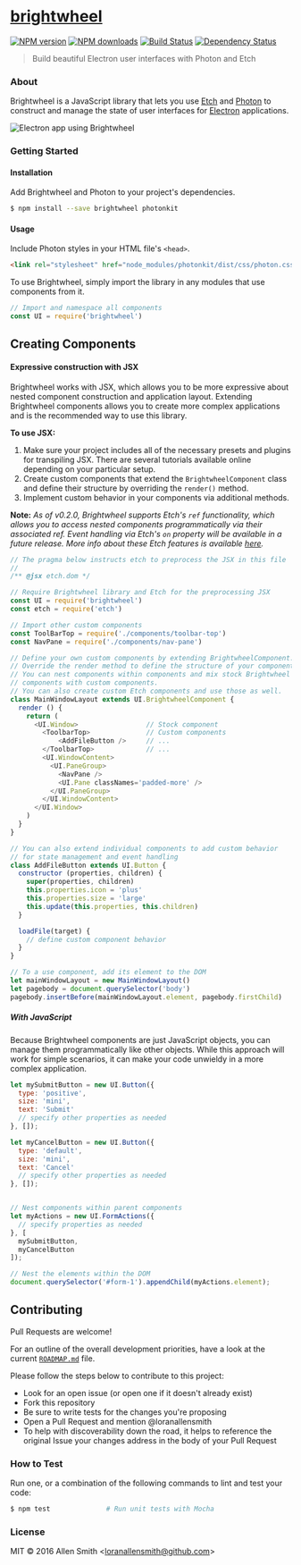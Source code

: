 # [brightwheel](https://github.com/loranallensmith/brightwheel)

[![NPM version](http://img.shields.io/npm/v/brightwheel.svg?style=flat-square)](https://www.npmjs.com/package/brightwheel)
[![NPM downloads](http://img.shields.io/npm/dm/brightwheel.svg?style=flat-square)](https://www.npmjs.com/package/brightwheel)
[![Build Status](http://img.shields.io/travis/loranallensmith/brightwheel/master.svg?style=flat-square)](https://travis-ci.org/loranallensmith/brightwheel)
[![Dependency Status](http://img.shields.io/david/loranallensmith/brightwheel.svg?style=flat-square)](https://david-dm.org/loranallensmith/brightwheel)

> Build beautiful Electron user interfaces with Photon and Etch

### About

Brightwheel is a JavaScript library that lets you use [Etch](https://github.com/atom/etch) and [Photon](http://photonkit.com/) to construct and manage the state of user interfaces for [Electron](https://electron.atom.io) applications.

![Electron app using Brightwheel](https://cloud.githubusercontent.com/assets/3477155/18810114/c9912f0a-825b-11e6-822f-39e4d238571e.png)



### Getting Started

#### Installation

Add Brightwheel and Photon to your project's dependencies.
```sh
$ npm install --save brightwheel photonkit
```

#### Usage

Include Photon styles in your HTML file's `<head>`.

```html
<link rel="stylesheet" href="node_modules/photonkit/dist/css/photon.css">
```
To use Brightwheel, simply import the library in any modules that use components from it.
```javascript
// Import and namespace all components
const UI = require('brightwheel')
```

## Creating Components

#### Expressive construction with JSX
Brightwheel works with JSX, which allows you to be more expressive about nested component construction and application layout.  Extending Brightwheel components allows you to create more complex applications and is the recommended way to use this library.

**To use JSX:**
1. Make sure your project includes all of the necessary presets and plugins for transpiling JSX.  There are several tutorials available online depending on your particular setup.
2. Create custom components that extend the `BrightwheelComponent` class and define their structure by overriding the `render()` method.
3. Implement custom behavior in your components via additional methods.


**Note:** _As of v0.2.0, Brightwheel supports Etch's `ref` functionality, which allows you to access nested components programmatically via their associated ref.  Event handling via Etch's `on` property will be available in a future release. More info about these Etch features is available [here](https://github.com/atom/etch/tree/3ff41a03b5bf5c4d576681ada3644913f3a2598c#references)._

```javascript
// The pragma below instructs etch to preprocess the JSX in this file
//
/** @jsx etch.dom */

// Require Brightwheel library and Etch for the preprocessing JSX
const UI = require('brightwheel')
const etch = require('etch')

// Import other custom components
const ToolBarTop = require('./components/toolbar-top')
const NavPane = require('./components/nav-pane')

// Define your own custom components by extending BrightwheelComponent.
// Override the render method to define the structure of your component.
// You can nest components within components and mix stock Brightwheel
// components with custom components.
// You can also create custom Etch components and use those as well.
class MainWindowLayout extends UI.BrightwheelComponent {
  render () {
    return (
      <UI.Window>                 // Stock component
        <ToolbarTop>              // Custom components
            <AddFileButton />     // ...
        </ToolbarTop>             // ...
        <UI.WindowContent>
          <UI.PaneGroup>
            <NavPane />
            <UI.Pane classNames='padded-more' />
          </UI.PaneGroup>
        </UI.WindowContent>
      </UI.Window>
    )
  }
}

// You can also extend individual components to add custom behavior
// for state management and event handling
class AddFileButton extends UI.Button {
  constructor (properties, children) {
    super(properties, children)
    this.properties.icon = 'plus'
    this.properties.size = 'large'
    this.update(this.properties, this.children)
  }

  loadFile(target) {
    // define custom component behavior
  }
}

// To a use component, add its element to the DOM
let mainWindowLayout = new MainWindowLayout()
let pagebody = document.querySelector('body')
pagebody.insertBefore(mainWindowLayout.element, pagebody.firstChild)

```

##### With JavaScript
Because Brightwheel components are just JavaScript objects, you can manage them programmatically like other objects.  While this approach will work for simple scenarios, it can make your code unwieldy in a more complex application.

```javascript
let mySubmitButton = new UI.Button({
  type: 'positive',
  size: 'mini',
  text: 'Submit'
  // specify other properties as needed
}, []);

let myCancelButton = new UI.Button({
  type: 'default',
  size: 'mini',
  text: 'Cancel'
  // specify other properties as needed
}, []);


// Nest components within parent components
let myActions = new UI.FormActions({
  // specify properties as needed
}, [
  mySubmitButton,
  myCancelButton
]);

// Nest the elements within the DOM
document.querySelector('#form-1').appendChild(myActions.element);

```

## Contributing

Pull Requests are welcome!

For an outline of the overall development priorities, have a look at the current [`ROADMAP.md`](https://github.com/loranallensmith/brightwheel/blob/master/ROADMAP.md) file.

Please follow the steps below to contribute to this project:
- Look for an open issue (or open one if it doesn't already exist)
- Fork this repository
- Be sure to write tests for the changes you're proposing
- Open a Pull Request and mention @loranallensmith
- To help with discoverability down the road, it helps to reference the original Issue your changes address in the body of your Pull Request


### How to Test

Run one, or a combination of the following commands to lint and test your code:

```sh
$ npm test              # Run unit tests with Mocha
```


### License

MIT © 2016 Allen Smith &lt;loranallensmith@github.com&gt;
